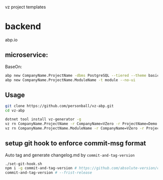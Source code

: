 vz project templates

# backend
abp.io

## microservice:

BaseOn:

``` bash
abp new CompanyName.ProjectName -dbms PostgreSQL --tiered --theme basic -csf
abp new CompanyName.ProjectName.ModuleName -t module --no-ui 
```

## Usage

``` bash
git clone https://github.com/personball/vz-abp.git
cd vz-abp

dotnet tool install vz-generator -g
vz rn CompanyName.ProjectName -r CompanyName=VZero -r ProjectName=Demo -o .
vz rn CompanyName.ProjectName.ModuleName -r CompanyName=VZero -r ProjectName=Demo -r ModuleName=IM -o .
```

## setup git hook to enforce commit-msg format

Auto tag and generate changelog.md by `commit-and-tag-version`

```bash
./set-git-hook.sh
npm i -g commit-and-tag-version # https://github.com/absolute-version/commit-and-tag-version#bumpfiles-packagefiles-and-updaters
commit-and-tag-version # --frist-release 
```